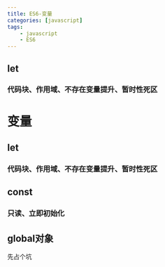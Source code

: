 ```yaml
---
title: ES6-变量
categories: [javascript]
tags:
    - javascript
    - ES6
---
```


## let

### 代码块、作用域、不存在变量提升、暂时性死区

# 变量

## let

### 代码块、作用域、不存在变量提升、暂时性死区

## const

### 只读、立即初始化

## global对象


先占个坑